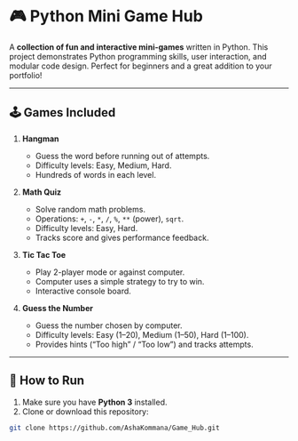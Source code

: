 # 🎮 Python Mini Game Hub

A **collection of fun and interactive mini-games** written in Python. This project demonstrates Python programming skills, user interaction, and modular code design. Perfect for beginners and a great addition to your portfolio!

---

## 🕹️ Games Included

1. **Hangman**  
   - Guess the word before running out of attempts.  
   - Difficulty levels: Easy, Medium, Hard.  
   - Hundreds of words in each level.

2. **Math Quiz**  
   - Solve random math problems.  
   - Operations: `+`, `-`, `*`, `/`, `%`, `**` (power), `sqrt`.  
   - Difficulty levels: Easy, Hard.  
   - Tracks score and gives performance feedback.

3. **Tic Tac Toe**  
   - Play 2-player mode or against computer.  
   - Computer uses a simple strategy to try to win.  
   - Interactive console board.

4. **Guess the Number**  
   - Guess the number chosen by computer.  
   - Difficulty levels: Easy (1–20), Medium (1–50), Hard (1–100).  
   - Provides hints (“Too high” / “Too low”) and tracks attempts.

---

## 🚀 How to Run

1. Make sure you have **Python 3** installed.  
2. Clone or download this repository:  

```bash
git clone https://github.com/AshaKommana/Game_Hub.git
